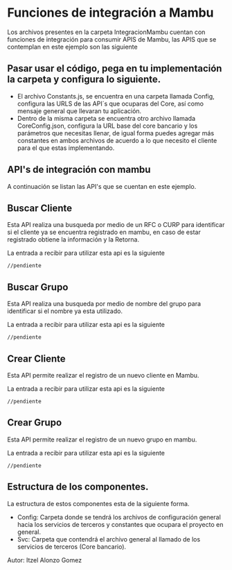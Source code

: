 # Funciones de integración a Mambu

Los archivos presentes en la carpeta IntegracionMambu cuentan con funciones de integración para consumir APIS de Mambu, las APIS que se contemplan en este ejemplo son las siguiente

## Pasar usar el código, pega en tu implementación la carpeta y configura lo siguiente.

* El archivo Constants.js, se encuentra en una carpeta llamada Config, configura las URLS de las API´s que ocuparas del Core, así como mensaje general que llevaran tu aplicación. 
* Dentro de la misma carpeta se encuentra otro archivo llamada CoreConfig.json, configura la URL base del core bancario y los parámetros que necesitas llenar, de igual forma puedes agregar más constantes en ambos archivos de acuerdo a lo que necesito el cliente para el que estas implementando. 


## API's de integración con mambu

A continuación se listan las API's que se cuentan en este ejemplo.


## Buscar Cliente

Esta API realiza una busqueda por medio de un RFC o CURP para identificar si el cliente ya se encuentra registrado en mambu, en caso de estar registrado obtiene la información y la Retorna.

La entrada a recibir para utilizar esta api es la siguiente
```
//pendiente
```

## Buscar Grupo

Esta API realiza una busqueda por medio de nombre del grupo para identificar si el nombre ya esta utilizado.

La entrada a recibir para utilizar esta api es la siguiente
```
//pendiente
```

## Crear Cliente

Esta API permite realizar el registro de un nuevo cliente en Mambu.

La entrada a recibir para utilizar esta api es la siguiente
```
//pendiente
```

## Crear Grupo

Esta API permite realizar el registro de un nuevo grupo en mambu.

La entrada a recibir para utilizar esta api es la siguiente
```
//pendiente
```


## Estructura de los componentes.

La estructura de estos componentes esta de la siguiente forma.

* Config: Carpeta donde se tendrá los archivos de configuración general hacia los servicios de terceros y constantes que ocupara el proyecto en general.
* Svc: Carpeta que contendrá el archivo general al llamado de los servicios de terceros (Core bancario).




Autor: Itzel Alonzo Gomez